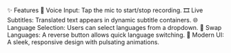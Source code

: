 ✨ Features
🎤 Voice Input: Tap the mic to start/stop recording.
🎞️ Live Subtitles: Translated text appears in dynamic subtitle containers.
🌐 Language Selection: Users can select languages from a dropdown.
🔄 Swap Languages: A reverse button allows quick language switching.
🎨 Modern UI: A sleek, responsive design with pulsating animations.
